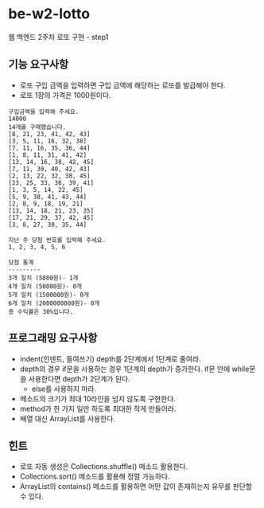 # be-w2-lotto
웹 백엔드 2주차 로또 구현 - step1

## 기능 요구사항
* 로또 구입 금액을 입력하면 구입 금액에 해당하는 로또를 발급해야 한다.
* 로또 1장의 가격은 1000원이다.
```
구입금액을 입력해 주세요.
14000
14개를 구매했습니다.
[8, 21, 23, 41, 42, 43]
[3, 5, 11, 16, 32, 38]
[7, 11, 16, 35, 36, 44]
[1, 8, 11, 31, 41, 42]
[13, 14, 16, 38, 42, 45]
[7, 11, 30, 40, 42, 43]
[2, 13, 22, 32, 38, 45]
[23, 25, 33, 36, 39, 41]
[1, 3, 5, 14, 22, 45]
[5, 9, 38, 41, 43, 44]
[2, 8, 9, 18, 19, 21]
[13, 14, 18, 21, 23, 35]
[17, 21, 29, 37, 42, 45]
[3, 8, 27, 30, 35, 44]

지난 주 당첨 번호를 입력해 주세요.
1, 2, 3, 4, 5, 6

당첨 통계
---------
3개 일치 (5000원)- 1개
4개 일치 (50000원)- 0개
5개 일치 (1500000원)- 0개
6개 일치 (2000000000원)- 0개
총 수익률은 30%입니다.
```

## 프로그래밍 요구사항
* indent(인덴트, 들여쓰기) depth를 2단계에서 1단계로 줄여라. 
* depth의 경우 if문을 사용하는 경우 1단계의 depth가 증가한다. if문 안에 while문을 사용한다면 depth가 2단계가 된다. 
  * else를 사용하지 마라. 
* 메소드의 크기가 최대 10라인을 넘지 않도록 구현한다. 
* method가 한 가지 일만 하도록 최대한 작게 만들어라. 
* 배열 대신 ArrayList를 사용한다.

## 힌트
* 로또 자동 생성은 Collections.shuffle() 메소드 활용한다. 
* Collections.sort() 메소드를 활용해 정렬 가능하다. 
* ArrayList의 contains() 메소드를 활용하면 어떤 값이 존재하는지 유무를 판단할 수 있다.
